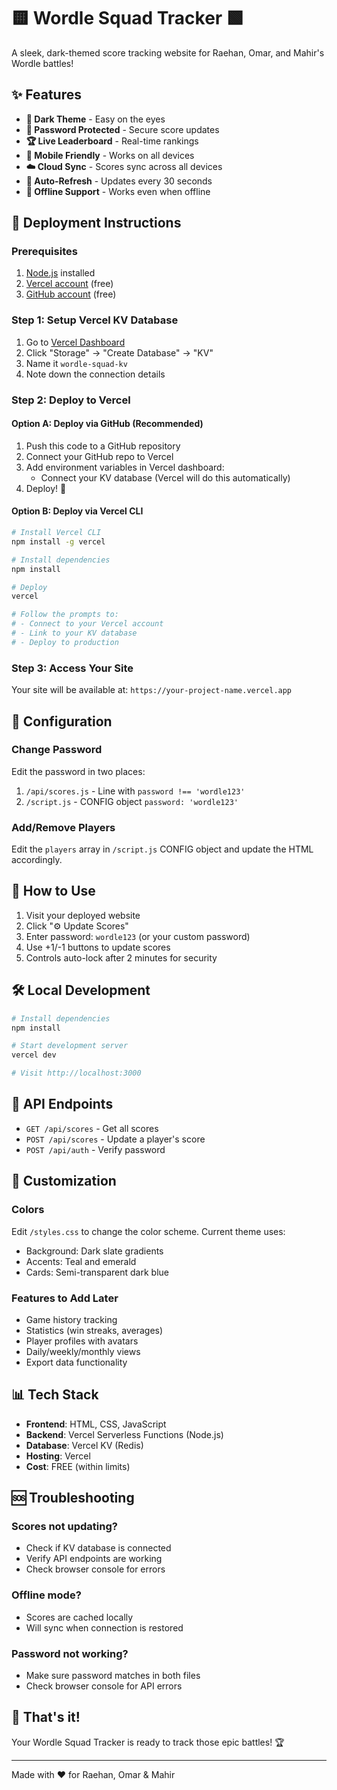 # 🟨 Wordle Squad Tracker 🟩

A sleek, dark-themed score tracking website for Raehan, Omar, and Mahir's Wordle battles!

## ✨ Features

- **🌙 Dark Theme** - Easy on the eyes
- **🔐 Password Protected** - Secure score updates
- **🏆 Live Leaderboard** - Real-time rankings
- **📱 Mobile Friendly** - Works on all devices
- **☁️ Cloud Sync** - Scores sync across all devices
- **🔄 Auto-Refresh** - Updates every 30 seconds
- **💾 Offline Support** - Works even when offline

## 🚀 Deployment Instructions

### Prerequisites

1. [Node.js](https://nodejs.org/) installed
2. [Vercel account](https://vercel.com/) (free)
3. [GitHub account](https://github.com/) (free)

### Step 1: Setup Vercel KV Database

1. Go to [Vercel Dashboard](https://vercel.com/dashboard)
2. Click "Storage" → "Create Database" → "KV"
3. Name it `wordle-squad-kv`
4. Note down the connection details

### Step 2: Deploy to Vercel

#### Option A: Deploy via GitHub (Recommended)

1. Push this code to a GitHub repository
2. Connect your GitHub repo to Vercel
3. Add environment variables in Vercel dashboard:
   - Connect your KV database (Vercel will do this automatically)
4. Deploy! 🚀

#### Option B: Deploy via Vercel CLI

```bash
# Install Vercel CLI
npm install -g vercel

# Install dependencies
npm install

# Deploy
vercel

# Follow the prompts to:
# - Connect to your Vercel account
# - Link to your KV database
# - Deploy to production
```

### Step 3: Access Your Site

Your site will be available at: `https://your-project-name.vercel.app`

## 🔧 Configuration

### Change Password

Edit the password in two places:

1. `/api/scores.js` - Line with `password !== 'wordle123'`
2. `/script.js` - CONFIG object `password: 'wordle123'`

### Add/Remove Players

Edit the `players` array in `/script.js` CONFIG object and update the HTML accordingly.

## 📱 How to Use

1. Visit your deployed website
2. Click "⚙️ Update Scores"
3. Enter password: `wordle123` (or your custom password)
4. Use +1/-1 buttons to update scores
5. Controls auto-lock after 2 minutes for security

## 🛠️ Local Development

```bash
# Install dependencies
npm install

# Start development server
vercel dev

# Visit http://localhost:3000
```

## 🔄 API Endpoints

- `GET /api/scores` - Get all scores
- `POST /api/scores` - Update a player's score
- `POST /api/auth` - Verify password

## 🎨 Customization

### Colors

Edit `/styles.css` to change the color scheme. Current theme uses:

- Background: Dark slate gradients
- Accents: Teal and emerald
- Cards: Semi-transparent dark blue

### Features to Add Later

- Game history tracking
- Statistics (win streaks, averages)
- Player profiles with avatars
- Daily/weekly/monthly views
- Export data functionality

## 📊 Tech Stack

- **Frontend**: HTML, CSS, JavaScript
- **Backend**: Vercel Serverless Functions (Node.js)
- **Database**: Vercel KV (Redis)
- **Hosting**: Vercel
- **Cost**: FREE (within limits)

## 🆘 Troubleshooting

### Scores not updating?

- Check if KV database is connected
- Verify API endpoints are working
- Check browser console for errors

### Offline mode?

- Scores are cached locally
- Will sync when connection is restored

### Password not working?

- Make sure password matches in both files
- Check browser console for API errors

## 🎉 That's it!

Your Wordle Squad Tracker is ready to track those epic battles! 🏆

---

Made with ❤️ for Raehan, Omar & Mahir
